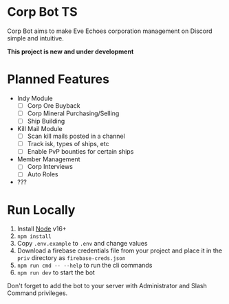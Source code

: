 # Corp Bot TS

Corp Bot aims to make Eve Echoes corporation management on Discord simple
and intuitive.

**This project is new and under development**

# Planned Features

- Indy Module
    - [ ] Corp Ore Buyback
    - [ ] Corp Mineral Purchasing/Selling
    - [ ] Ship Building
- Kill Mail Module
    - [ ] Scan kill mails posted in a channel
    - [ ] Track isk, types of ships, etc
    - [ ] Enable PvP bounties for certain ships
- Member Management
    - [ ] Corp Interviews
    - [ ] Auto Roles
- ???

# Run Locally

1. Install [Node](https://nodejs.org) v16+
2. `npm install`
3. Copy `.env.example` to `.env` and change values
4. Download a firebase credentials file from your project and place it in the `priv` directory as `firebase-creds.json`
5. `npm run cmd -- --help` to run the cli commands
6. `npm run dev` to start the bot

Don't forget to add the bot to your server with Administrator and Slash Command privileges.

